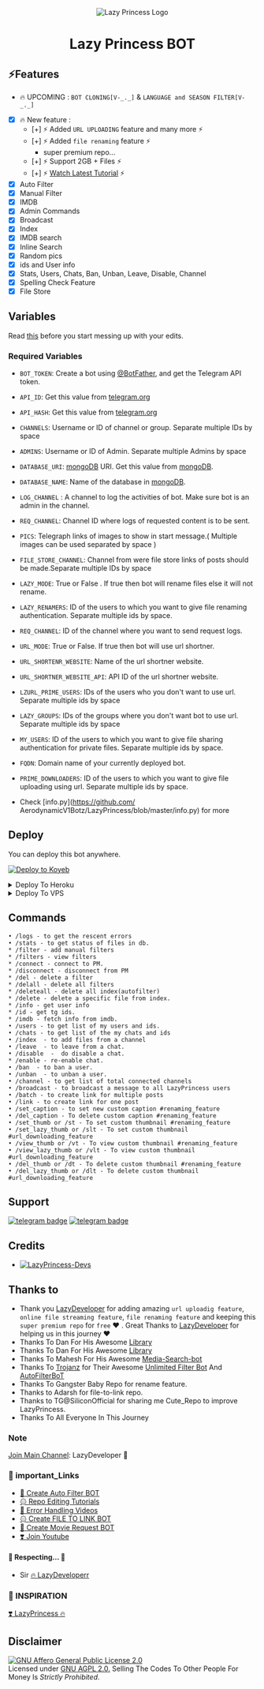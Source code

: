 <p align="center">
  <img src="https://telegra.ph/file/3b46329e607912a0cddab.png" alt="Lazy Princess Logo">
</p>
<h1 align="center">
  <b> Lazy Princess BOT </b>
</h1>

## ⚡️Features
- 🔥 UPCOMING : `BOT CLONING[V-_._]` & `LANGUAGE and SEASON FILTER[V-_._]`
- [x] 🔥 New feature :
    - [+] ⚡️ Added `URL UPLOADING` feature and many more  ⚡️
    - [+] ⚡️ Added `file renaming` feature ⚡️
      - super premium repo...
    - [+] ⚡️ Support 2GB + Files ⚡️
    - [+] ⚡️ [Watch Latest Tutorial](https://youtube.com/LazyDeveloperr)  ⚡️
- [x] Auto Filter
- [x] Manual Filter
- [x] IMDB
- [x] Admin Commands
- [x] Broadcast
- [x] Index
- [x] IMDB search
- [x] Inline Search
- [x] Random pics
- [x] ids and User info 
- [x] Stats, Users, Chats, Ban, Unban, Leave, Disable, Channel
- [x] Spelling Check Feature
- [x] File Store

## Variables

Read [this](https://telegram.dog/LazyDevelopers/8) before you start messing up with your edits.

### Required Variables
* `BOT_TOKEN`: Create a bot using [@BotFather](https://telegram.dog/BotFather), and get the Telegram API token.
* `API_ID`: Get this value from [telegram.org](https://my.telegram.org/apps)
* `API_HASH`: Get this value from [telegram.org](https://my.telegram.org/apps)
* `CHANNELS`: Username or ID of channel or group. Separate multiple IDs by space
* `ADMINS`: Username or ID of Admin. Separate multiple Admins by space
* `DATABASE_URI`: [mongoDB](https://www.mongodb.com) URI. Get this value from [mongoDB](https://www.mongodb.com).
* `DATABASE_NAME`: Name of the database in [mongoDB](https://www.mongodb.com).
* `LOG_CHANNEL` : A channel to log the activities of bot. Make sure bot is an admin in the channel.
* `REQ_CHANNEL`: Channel ID where logs of requested content is to be sent.
* `PICS`: Telegraph links of images to show in start message.( Multiple images can be used separated by space )
* `FILE_STORE_CHANNEL`: Channel from were file store links of posts should be made.Separate multiple IDs by space
* `LAZY_MODE`: True or False . If true then bot will rename files else it will not rename.
* `LAZY_RENAMERS`: ID of the users to which you want to give file renaming authentication. Separate multiple ids by space.
* `REQ_CHANNEL`: ID of the channel where you want to send request logs.
* `URL_MODE`: True or False. If true then bot will use url shortner.
* `URL_SHORTENR_WEBSITE`: Name of the url shortner website.
* `URL_SHORTNER_WEBSITE_API`: API ID of the url shortner website.
* `LZURL_PRIME_USERS`: IDs of the users who you don't want to use url. Separate multiple ids by space
* `LAZY_GROUPS`: IDs of the groups where you don't want bot to use url. Separate multiple ids by space
* `MY_USERS`: ID of the users to which you want to give file sharing authentication for private files. Separate multiple ids by space.
* `FQDN`: Domain name of your currently deployed bot.
* `PRIME_DOWNLOADERS`: ID of the users to which you want to give file uploading using url. Separate multiple ids by space.


* Check [info.py](https://github.com/ AerodynamicV1Botz/LazyPrincess/blob/master/info.py) for more


## Deploy
You can deploy this bot anywhere.


<a target="_blank" href="https://app.koyeb.com/deploy?type=git&repository=github.com/ AerodynamicV1Botz/LazyPrincess&branch=master&name=lazyprincessbot"><img alt="Deploy to Koyeb" src="https://binbashbanana.github.io/deploy-buttons/buttons/remade/koyeb.svg"></a>


<details><summary>Deploy To Heroku</summary>
<p>
<br>
<a href="https://heroku.com/deploy?template=https://github.com/ AerodynamicV1Botz/LazyPrincess">
  <img src="https://www.herokucdn.com/deploy/button.svg" alt="Deploy">
</a>
</p>
</details>

<details><summary>Deploy To VPS</summary>
<p>
<pre>
git clone https://github.com/ AerodynamicV1Botz/LazyPrincess
# Install Packages
pip3 install -U -r requirements.txt
Edit info.py with variables as given below then run bot
python3 bot.py
</pre>
</p>
</details>


## Commands
```
• /logs - to get the rescent errors
• /stats - to get status of files in db.
* /filter - add manual filters
* /filters - view filters
* /connect - connect to PM.
* /disconnect - disconnect from PM
* /del - delete a filter
* /delall - delete all filters
* /deleteall - delete all index(autofilter)
* /delete - delete a specific file from index.
* /info - get user info
* /id - get tg ids.
* /imdb - fetch info from imdb.
• /users - to get list of my users and ids.
• /chats - to get list of the my chats and ids 
• /index  - to add files from a channel
• /leave  - to leave from a chat.
• /disable  -  do disable a chat.
* /enable - re-enable chat.
• /ban  - to ban a user.
• /unban  - to unban a user.
• /channel - to get list of total connected channels
• /broadcast - to broadcast a message to all LazyPrincess users
• /batch - to create link for multiple posts
• /link - to create link for one post
• /set_caption - to set new custom caption #renaming_feature
• /del_caption - To delete custom caption #renaming_feature
• /set_thumb or /st - To set custom thumbnail #renaming_feature
• /set_lazy_thumb or /slt - To set custom thumbnail #url_downloading_feature
• /view_thumb or /vt - To view custom thumbnail #renaming_feature
• /view_lazy_thumb or /vlt - To view custom thumbnail #url_downloading_feature
• /del_thumb or /dt - To delete custom thumbnail #renaming_feature
• /del_lazy_thumb or /dlt - To delete custom thumbnail #url_downloading_feature

```
## Support
[![telegram badge](https://img.shields.io/badge/Telegram-Group-30302f?style=flat&logo=telegram)](https://telegram.dog/LazyPrincessSupport)
[![telegram badge](https://img.shields.io/badge/Telegram-Channel-30302f?style=flat&logo=telegram)](https://telegram.dog/LazyDeveloper)

## Credits 
* [![LazyPrincess-Devs](https://img.shields.io/static/v1?label=LazyPrincess&message=devs&color=critical)](https://telegram.dog/LazyDeveloper)

## Thanks to 
 - Thank you [LazyDeveloper](https://github.com/LazyDeveloperr) for adding amazing `url uploadig feature`, `online file streaming feature`, `file renaming feature` and keeping this `super premium repo` for `free` ❤ . Great Thanks to [LazyDeveloper](https://github.com/LazyDeveloperr) for helping us in this journey ❤
 - Thanks To Dan For His Awesome [Library](https://github.com/pyrogram/pyrogram)
 - Thanks To Dan For His Awesome [Library](https://github.com/pyrogram/pyrogram)
 - Thanks To Mahesh For His Awesome [Media-Search-bot](https://github.com/Mahesh0253/Media-Search-bot)
 - Thanks To [Trojanz](https://github.com/trojanzhex) for Their Awesome [Unlimited Filter Bot](https://github.com/TroJanzHEX/Unlimited-Filter-Bot) And [AutoFilterBoT](https://github.com/trojanzhex/auto-filter-bot)
 - Thanks To Gangster Baby Repo for rename feature.
 - Thanks to Adarsh for file-to-link repo.
 - Thanks to TG@SiliconOfficial for sharing me Cute_Repo to improve LazyPrincess.
 - Thanks To All Everyone In This Journey

### Note

[Join Main Channel](https://telegram.dog/LazyDeveloper): LazyDeveloper 🎁


### 🔗 important_Links
- [🤩 Create Auto Filter BOT](https://www.youtube.com/playlist?list=PLZHPDcp3Vkih9GDM7BUJ1UF988n23Ua__)
- [۞ Repo Editing Tutorials](https://www.youtube.com/playlist?list=PLZHPDcp3Vkiid03NJtFpi8gIov-QJMolK)
- [🤩 Error Handling Videos](https://www.youtube.com/playlist?list=PLZHPDcp3VkigMWoTjujScuhFLCl1jl-ah)
- [۞ Create FILE TO LINK BOT](https://www.youtube.com/watch?v=h3Uvr15ZPnc)
- [🤩 Create Movie Request BOT](https://www.youtube.com/watch?v=mIEv7MjLj2U&t=38s)
- [❣️ Join Youtube](https://www.youtube.com/@LazyDeveloperr)


#### 🧡 Respecting... 🧡
- Sir [🔥 LazyDeveloperr](https://github.com/LazyDeveloperr) 

### 🤩 INSPIRATION
<a href="https://telegram.dog/LazyPrincessX_BOT">
   <p>❣️ LazyPrincess 🔥</p>
</a>


## Disclaimer
[![GNU Affero General Public License 2.0](https://www.gnu.org/graphics/agplv3-155x51.png)](https://www.gnu.org/licenses/agpl-3.0.en.html#header)    
Licensed under [GNU AGPL 2.0.](https://github.com/LazyDeveloperr/LazyPrincess/blob/master/LICENSE)
Selling The Codes To Other People For Money Is *Strictly Prohibited*.

